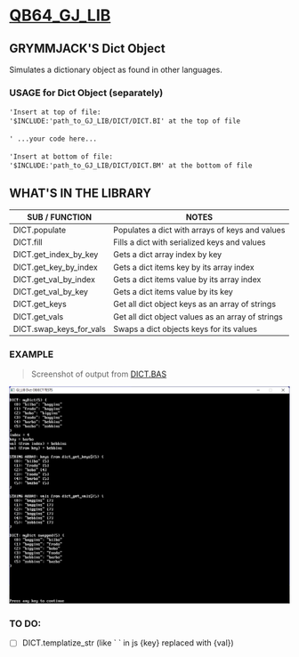 # [QB64_GJ_LIB](../README.md)
## GRYMMJACK'S Dict Object

Simulates a dictionary object as found in other languages.

### USAGE for Dict Object (separately)
```basic
'Insert at top of file:
'$INCLUDE:'path_to_GJ_LIB/DICT/DICT.BI' at the top of file

' ...your code here...

'Insert at bottom of file: 
'$INCLUDE:'path_to_GJ_LIB/DICT/DICT.BM' at the bottom of file
```



## WHAT'S IN THE LIBRARY
| SUB / FUNCTION | NOTES |
|----------------|-------|
| DICT.populate            | Populates a dict with arrays of keys and values
| DICT.fill                | Fills a dict with serialized keys and values
| DICT.get_index_by_key    | Gets a dict array index by key
| DICT.get_key_by_index    | Gets a dict items key by its array index
| DICT.get_val_by_index    | Gets a dict items value by its array index
| DICT.get_val_by_key      | Gets a dict items value by its key
| DICT.get_keys            | Get all dict object keys as an array of strings
| DICT.get_vals            | Get all dict object values as an array of strings
| DICT.swap_keys_for_vals  | Swaps a dict objects keys for its values

### EXAMPLE 
> Screenshot of output from [DICT.BAS](DICT.BAS)

![Example output from [DICT.BAS](DICT.BAS)](DICT.png)

### TO DO:
- [ ] DICT.templatize_str (like \` \` in js {key} replaced with {val})
